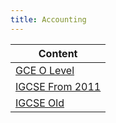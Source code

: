 ```yaml
---
title: Accounting
---
```

| Content |
| ---- |
| [GCE O Level](gce-o-level) |
| [IGCSE From 2011](igcse-from-2011) |
| [IGCSE Old](igcse-old) |
